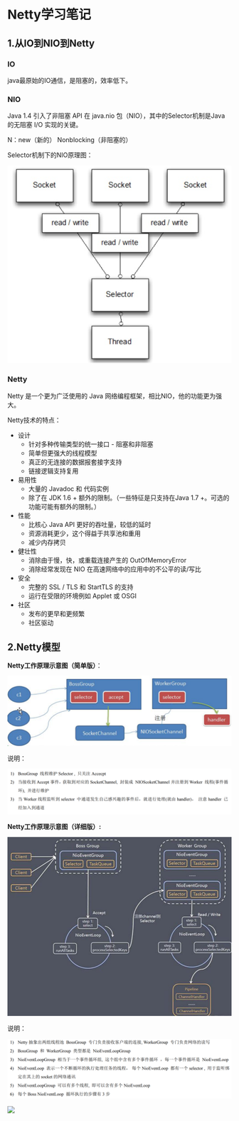 # Netty学习笔记

## 1.从IO到NIO到Netty

### IO

java最原始的IO通信，是阻塞的，效率低下。

### NIO

Java 1.4 引入了非阻塞 API 在 java.nio 包（NIO），其中的Selector机制是Java 的无阻塞 I/O 实现的关键。

N：new（新的）	Nonblocking（非阻塞的）

Selector机制下的NIO原理图：

![](../images/1593358996(1).png)

### Netty

Netty 是一个更为广泛使用的 Java 网络编程框架，相比NIO，他的功能更为强大。

Netty技术的特点：

- 设计
  - 针对多种传输类型的统一接口 - 阻塞和非阻塞
  - 简单但更强大的线程模型
  - 真正的无连接的数据报套接字支持
  - 链接逻辑支持复用
- 易用性
  - 大量的 Javadoc 和 代码实例
  - 除了在 JDK 1.6 + 额外的限制。（一些特征是只支持在Java 1.7 +。可选的功能可能有额外的限制。）
- 性能
  - 比核心 Java API 更好的吞吐量，较低的延时
  - 资源消耗更少，这个得益于共享池和重用
  - 减少内存拷贝
- 健壮性
  - 消除由于慢，快，或重载连接产生的 OutOfMemoryError
  - 消除经常发现在 NIO 在高速网络中的应用中的不公平的读/写比
- 安全
  - 完整的 SSL / TLS 和 StartTLS 的支持
  - 运行在受限的环境例如 Applet 或 OSGI
- 社区
  - 发布的更早和更频繁
  - 社区驱动

## 2.Netty模型

**Netty工作原理示意图（简单版）**：

![](../images/1593359320(1).png)

说明：

![](../images/1593359433(1).png)

**Netty工作原理示意图（详细版）:**

![](../images/1593359556(1).png)

说明：

![](../images/1593359613(1).png)

![](C:\Users\YP\AppData\Roaming\Typora\typora-user-images\image-20200628235424003.png)